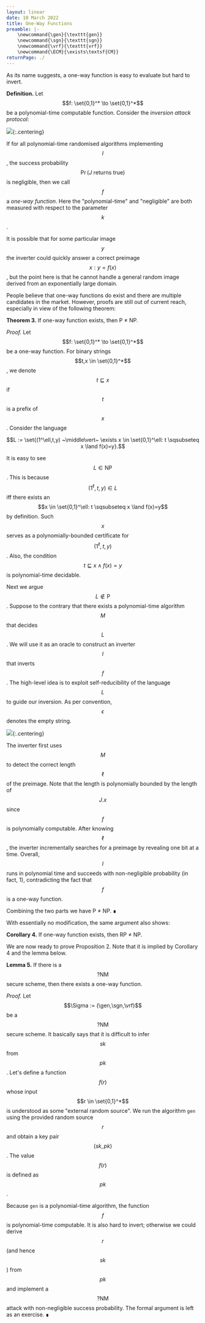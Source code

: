 ```yaml
---
layout: linear
date: 10 March 2022
title: One-Way Functions
preamble: |-
    \newcommand{\gen}{\texttt{gen}}
    \newcommand{\sgn}{\texttt{sgn}}
    \newcommand{\vrf}{\texttt{vrf}}
    \newcommand{\ECM}{\exists\textsf{CM}}
returnPage: ./
---
```


As its name suggests, a one-way function is easy to evaluate but hard to invert.

**Definition.**
Let $$f: \set{0,1}^* \to \set{0,1}^*$$ be a polynomial-time computable function. Consider the *inversion attack protocol*:

![](./3-inversion-attack.svg){:.centering}

If for all polynomial-time randomised algorithms implementing $$I$$, the success probability $$\Pr(J \text{ returns true})$$ is negligible, then we call $$f$$ a *one-way function*. Here the "polynomial-time" and "negligible" are both measured with respect to the parameter $$k$$.

It is possible that for some particular image $$y$$ the inverter could quickly answer a correct preimage $$x: y = f(x)$$, but the point here is that he cannot handle a general random image derived from an exponentially large domain.

People believe that one-way functions do exist and there are multiple candidates in the market. However, proofs are still out of current reach, especially in view of the following theorem:

**Theorem 3.**
If one-way function exists, then P ≠ NP.

*Proof.*
Let $$f: \set{0,1}^* \to \set{0,1}^*$$ be a one-way function. For binary strings $$t,x \in \set{0,1}^*$$, we denote $$t \sqsubseteq x$$ if $$t$$ is a prefix of $$x$$. Consider the language

$$L := \set{(1^\ell,t,y) ~\middle\vert~ \exists x \in \set{0,1}^\ell: t \sqsubseteq x \land f(x)=y}.$$

It is easy to see $$L \in \mathrm{NP}$$. This is because $$(1^\ell,t,y) \in L$$ iff there exists an $$x \in \set{0,1}^\ell: t \sqsubseteq x \land f(x)=y$$ by definition. Such $$x$$ serves as a polynomially-bounded certificate for $$(1^\ell,t,y)$$. Also, the condition $$t \sqsubseteq x \land f(x)=y$$ is polynomial-time decidable.

Next we argue $$L \not\in \mathrm{P}$$. Suppose to the contrary that there exists a polynomial-time algorithm $$M$$ that decides $$L$$. We will use it as an oracle to construct an inverter $$I$$ that inverts $$f$$. The high-level idea is to exploit self-reducibility of the language $$L$$ to guide our inversion. As per convention, $$\epsilon$$ denotes the empty string.

![](./3-inverter.svg){:.centering}

The inverter first uses $$M$$ to detect the correct length $$\ell$$ of the preimage. Note that the length is polynomially bounded by the length of $$J.x$$ since $$f$$ is polynomially computable. After knowing $$\ell$$, the inverter incrementally searches for a preimage by revealing one bit at a time. Overall, $$I$$ runs in polynomial time and succeeds with non-negligible probability (in fact, 1), contradicting the fact that $$f$$ is a one-way function.

Combining the two parts we have P ≠ NP. ∎

With essentially no modification, the same argument also shows:

**Corollary 4.**
If one-way function exists, then RP ≠ NP.

We are now ready to prove Proposition 2. Note that it is implied by Corollary 4 and the lemma below.

**Lemma 5.**
If there is a $$?\textsf{NM}$$ secure scheme, then there exists a one-way function.

*Proof.*
Let $$\Sigma := (\gen,\sgn,\vrf)$$ be a $$?\textsf{NM}$$ secure scheme. It basically says that it is difficult to infer $$sk$$ from $$pk$$. Let's define a function $$f(r)$$ whose input $$r \in \set{0,1}^*$$ is understood as some "external random source". We run the algorithm `gen` using the provided random source $$r$$ and obtain a key pair $$(sk,pk)$$. The value $$f(r)$$ is defined as $$pk$$.

Because `gen` is a polynomial-time algorithm, the function $$f$$ is polynomial-time computable. It is also hard to invert; otherwise we could derive $$r$$ (and hence $$sk$$) from $$pk$$ and implement a $$?\textsf{NM}$$ attack with non-negligible success probability. The formal argument is left as an exercise. ∎
